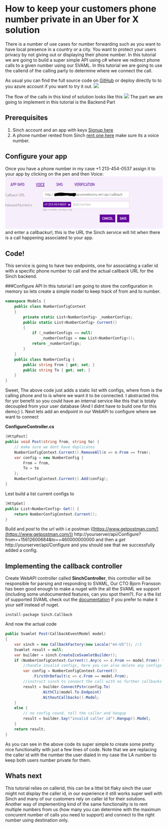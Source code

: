 # How to keep your customers phone number private in an Uber for X solution


There is a number of use cases for number forwarding such as you want to have local presence in a country or a city. You want to protect your users privacy by not giving out or displaying their phone number. In this tutorial we are going to build a super simple API using c# where we redirect phone calls to a given number using our SVAML. 
In this tutorial we are going to use the callerid of the calling party to determine where we connect the call. 

As usual you can find the full source code on [GitHub](https://github.com/sinch/net-redirect-call) or deploy directly to to you azure account if you want to try it out.
<a href="https://azuredeploy.net/?repository=https://github.com/sinch/net-redirect-call" target="_blank">
    <img src="http://azuredeploy.net/deploybutton.png"/>
</a>

The flow of the calls in this kind of solution looks like this
<img src="http://www.websequencediagrams.com/files/render?link=pYJjAbI_xMYLY3GRziIW"/>
The part we are going to implement in this tutorial is the Backend Part

## Prerequisites 
1. Sinch account and an app with keys [Signup here ](https://www.sinch.com/signup)
2. A phone number rented from Sinch [rent one here](https://www.sinch.com/dashboard/#/numbers) make sure its a voice number.

## Configure your app 
Once you have a phone number in my case +1 213-454-0537 assign it to your app by clicking on the pen and then Voice: 
![](images/configureapp.png)
and enter a callbackurl, this is the URL the Sinch service will hit when there is a call happening associated to your app. 
 
## Code!
This service is going to have two endpoints, one for associating a caller id with a specific phone number to call and the actual callback URL for the Sinch backend. 

###Configure API
In this tutorial I am going to store the configuration in memory so lets create a simple model to keep track of from and to number. 

```csharp
namespace Models {
    public class NumberConfigContext
    {
        private static List<NumberConfig> _numberConfigs;
        public static List<NumberConfig> Current()
        {
            if (_numberConfigs == null)
                _numberConfigs = new List<NumberConfig>();
            return _numberConfigs;
        }
    }
    public class NumberConfig {
        public string From { get; set; }
        public string To { get; set; }
    }
}
```

Sweet, The above code just adds a static list with configs, where from is the calling phone and to is where we want it to be connected. I abstracted this for yor benefit so you could have an internal service like this that is totaly decoupled from your user database (And I didnt have to build one for this demo;) ). 
Next lets add an endpoint in our WebAPI to configure where we want to connect

**ConfigureController.cs**
```csharp
[HttpPost]
public void Post(string from, string to) {
    // make sure we dont have duplicates
    NumberConfigContext.Current().RemoveAll(n => n.From == from);
    var config = new NumberConfig {
        From = from,
        To = to
    };
    NumberConfigContext.Current().Add(config);
}
```
Lest build a list current configs to
```csharp
[HttpGet]
public List<NumberConfig> Get() {
    return NumberConfigContext.Current();
}
```

Build and *post* to the url with i.e postman ([https://www.getpostman.com/](https://www.getpostman.com/)) 
http://yourserver/api/Configure?from=+15612600684&to=+460000000000
and then a *get* 
http://yourserver/api/Configure
and you should see that we successfully added a config. 

## Implementing the callback controller 
Create WebAPI controller called **SinchController**, this controller will be responsible for parsing and responding to SVAML, Our CTO Bjorn Fransson has been good enough to make a nuget with the all the SVAML we support (including some undocumented features, can you spot them?). For a the list of supported SVAML check out the [documentation](https://www.sinch.com/docs/voice/rest/#callbackapi "Callback documentation") if you prefer to make it your self instead of nuget.

```nugetgithub
install-package Sinch.Callback
```
And now the actual code

```csharp
public Svamlet Post(CallbackEventModel model)
{
    var sinch = new CallbackFactory(new Locale("en-US")); //1
    Svamlet result = null;
    var builder = sinch.CreateIceSvamletBuilder();
    if (NumberConfigContext.Current().Any(c => c.From == model.From)) {
		//handle invalid configs, here you can also delete any configs if its supposed to be valid for one time only
        var config = NumberConfigContext.Current()
			.FirstOrDefault(c => c.From == model.From);
		//instruct sinch to connect the call with no further callbacks (ACE and DICE)
        result = builder.ConnectPstn(config.To)
				.WithCli(model.To.Endpoint)
				.WithoutCallbacks().Model;
    }
    else {
		// no config cound, tell the caller and hangup
        result = builder.Say("invalid caller id").Hangup().Model;
    }
    return result;
}
```

As you can see in the above code its super simple to create some pretty nice functionality with just a few lines of code. Note that we are replacing the caller id with the number the user dialed in my case the LA number to keep both users number private for them.

## Whats next
This tutorial relies on callerid, this can be a littel bit flaky sinch the user might not display the caller id, in our experience it still works super well with Sinch and many of our customers rely on caller id for their solutions. Another way of implementing kind of the same functionality is to rent multiple numbers from us (how many you can determine with the maximum concurent number of calls you need to support) and connect to the right number using destination only. 


